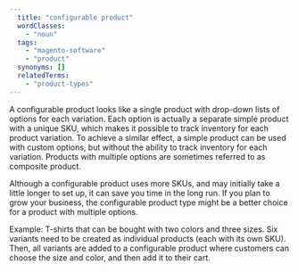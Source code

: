 ```yaml
---
  title: "configurable product"
  wordClasses:
    - "noun"
  tags:
    - "magento-software"
    - "product"
  synonyms: []
  relatedTerms:
    - "product-types"
---
```

A configurable product looks like a single product with drop-down lists of options for each variation. Each option is actually a separate simple product with a unique SKU, which makes it possible to track inventory for each product variation.
To achieve a similar effect, a simple product can be used with custom options, but without the ability to track inventory for each variation. Products with multiple options are sometimes referred to as composite product.

Although a configurable product uses more SKUs, and may initially take a little longer to set up, it can save you time in the long run. If you plan to grow your business, the configurable product type might be a better choice for a product with multiple options.

Example: T-shirts that can be bought with two colors and three sizes. Six variants need to be created as individual products (each with its own SKU). Then, all variants are added to a configurable product where customers can choose the size and color, and then add it to their cart.
